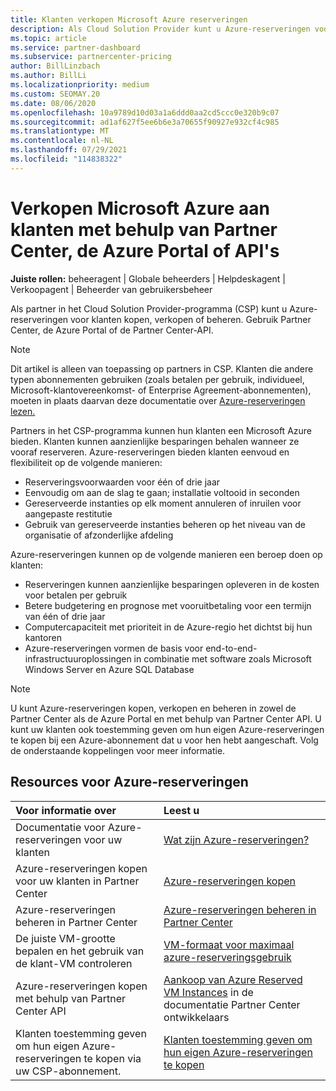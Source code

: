 ```yaml
---
title: Klanten verkopen Microsoft Azure reserveringen
description: Als Cloud Solution Provider kunt u Azure-reserveringen voor klanten kopen, verkopen of beheren. Gebruik Partner Center, de Azure Portal of de Partner Center-API.
ms.topic: article
ms.service: partner-dashboard
ms.subservice: partnercenter-pricing
author: BillLinzbach
ms.author: BillLi
ms.localizationpriority: medium
ms.custom: SEOMAY.20
ms.date: 08/06/2020
ms.openlocfilehash: 10a9789d10d03a1a6ddd0aa2cd5ccc0e320b9c07
ms.sourcegitcommit: ad1af627f5ee6b6e3a70655f90927e932cf4c985
ms.translationtype: MT
ms.contentlocale: nl-NL
ms.lasthandoff: 07/29/2021
ms.locfileid: "114838322"
---
```

# <a name="sell-microsoft-azure-reservations-to-customers-using-partner-center-the-azure-portal-or-apis"></a>Verkopen Microsoft Azure aan klanten met behulp van Partner Center, de Azure Portal of API's

**Juiste rollen:** beheeragent | Globale beheerders | Helpdeskagent | Verkoopagent | Beheerder van gebruikersbeheer

Als partner in het Cloud Solution Provider-programma (CSP) kunt u Azure-reserveringen voor klanten kopen, verkopen of beheren. Gebruik Partner Center, de Azure Portal of de Partner Center-API.

> [!NOTE]
> Dit artikel is alleen van toepassing op partners in CSP. Klanten die andere typen abonnementen gebruiken (zoals betalen per gebruik, individueel, Microsoft-klantovereenkomst- of Enterprise Agreement-abonnementen), moeten in plaats daarvan deze documentatie over [Azure-reserveringen lezen.](/azure/cost-management-billing/reservations)

Partners in het CSP-programma kunnen hun klanten een Microsoft Azure bieden. Klanten kunnen aanzienlijke besparingen behalen wanneer ze vooraf reserveren. Azure-reserveringen bieden klanten eenvoud en flexibiliteit op de volgende manieren:

- Reserveringsvoorwaarden voor één of drie jaar
- Eenvoudig om aan de slag te gaan; installatie voltooid in seconden
- Gereserveerde instanties op elk moment annuleren of inruilen voor aangepaste restitutie
- Gebruik van gereserveerde instanties beheren op het niveau van de organisatie of afzonderlijke afdeling

Azure-reserveringen kunnen op de volgende manieren een beroep doen op klanten:

- Reserveringen kunnen aanzienlijke besparingen opleveren in de kosten voor betalen per gebruik
- Betere budgetering en prognose met vooruitbetaling voor een termijn van één of drie jaar
- Computercapaciteit met prioriteit in de Azure-regio het dichtst bij hun kantoren
- Azure-reserveringen vormen de basis voor end-to-end-infrastructuuroplossingen in combinatie met software zoals Microsoft Windows Server en Azure SQL Database

>[!NOTE]
> U kunt Azure-reserveringen kopen, verkopen en beheren in zowel de Partner Center als de Azure Portal en met behulp van Partner Center API. U kunt uw klanten ook toestemming geven om hun eigen Azure-reserveringen te kopen bij een Azure-abonnement dat u voor hen hebt aangeschaft. Volg de onderstaande koppelingen voor meer informatie.

## <a name="azure-reservations-resources"></a>Resources voor Azure-reserveringen

|**Voor informatie over**   |**Leest u**    |
|:-----------------------------|:-----------------|
| Documentatie voor Azure-reserveringen voor uw klanten | [Wat zijn Azure-reserveringen?](/azure/billing/billing-save-compute-costs-reservations)
|Azure-reserveringen kopen voor uw klanten in Partner Center   |[Azure-reserveringen kopen](azure-reservations-buying.md)
|Azure-reserveringen beheren in Partner Center | [Azure-reserveringen beheren in Partner Center](azure-reservations-manage.md)
|De juiste VM-grootte bepalen en het gebruik van de klant-VM controleren   |[VM-formaat voor maximaal azure-reserveringsgebruik](azure-usage.md)   |
|Azure-reserveringen kopen met behulp van Partner Center API | [Aankoop van Azure Reserved VM Instances](/partner-center/develop/purchase-azure-reservations) in de documentatie Partner Center ontwikkelaars   |
|Klanten toestemming geven om hun eigen Azure-reserveringen te kopen via uw CSP-abonnement. | [Klanten toestemming geven om hun eigen Azure-reserveringen te kopen](give-customers-permission.md)   |